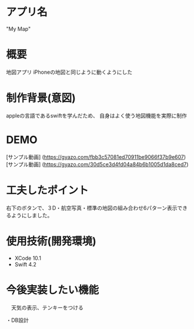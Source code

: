 # アプリ名
"My Map"

# 概要
地図アプリ
iPhoneの地図と同じように動くようにした
# 制作背景(意図)
appleの言語であるswiftを学んだため、
自身はよく使う地図機能を実際に制作
# DEMO
[サンプル動画] (https://gyazo.com/fbb3c57081ed70911be9066f37b9e607)
[サンプル動画] (https://gyazo.com/30d5ce3d4fd04a84b6b1005d1da8ced7)
# 工夫したポイント

右下のボタンで、３D・航空写真・標準の地図の組み合わせ6パターン表示できるようにしました。
# 使用技術(開発環境)
* XCode 10.1
* Swift 4.2

# 今後実装したい機能

　天気の表示、テンキーをつける
 
・DB設計

